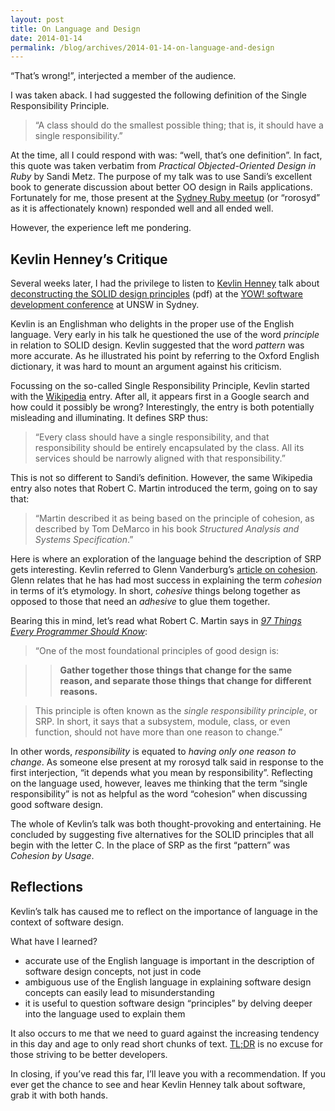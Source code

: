 ```yaml
---
layout: post
title: On Language and Design
date: 2014-01-14
permalink: /blog/archives/2014-01-14-on-language-and-design
---
```


“That’s wrong!”, interjected a member of the audience.

I was taken aback. I had suggested the following definition of the
Single Responsibility Principle.

> “A class should do the smallest possible thing; that is, it should
> have a single responsibility.”

At the time, all I could respond with was: “well, that’s one
definition”. In fact, this quote was taken verbatim from *Practical
Objected-Oriented Design in Ruby* by Sandi Metz. The purpose of my talk
was to use Sandi’s excellent book to generate discussion about better OO
design in Rails applications. Fortunately for me, those present at the
[Sydney Ruby meetup](http://ruby.org.au/meetups/syd.html) (or “rorosyd”
as it is affectionately known) responded well and all ended well.

However, the experience left me pondering.

## Kevlin Henney’s Critique

Several weeks later, I had the privilege to listen to [Kevlin
Henney](https://twitter.com/KevlinHenney) talk about [deconstructing the
SOLID design
principles](http://yowconference.com.au/slides/yow2013/Henney-SOLIDDeconstruction.pdf)
(pdf) at the [YOW! software development
conference](http://yowconference.com.au) at UNSW in Sydney.

Kevlin is an Englishman who delights in the proper use of the English
language. Very early in his talk he questioned the use of the word
*principle* in relation to SOLID design. Kevlin suggested that the word
*pattern* was more accurate. As he illustrated his point by referring to
the Oxford English dictionary, it was hard to mount an argument against
his criticism.

Focussing on the so-called Single Responsibility Principle, Kevlin
started with the
[Wikipedia](http://en.wikipedia.org/wiki/Single_responsibility_principle)
entry. After all, it appears first in a Google search and how could it
possibly be wrong? Interestingly, the entry is both potentially
misleading and illuminating. It defines SRP thus:

> “Every class should have a single responsibility, and that
> responsibility should be entirely encapsulated by the class. All its
> services should be narrowly aligned with that responsibility.”

This is not so different to Sandi’s definition. However, the same
Wikipedia entry also notes that Robert C. Martin introduced the term,
going on to say that:

> “Martin described it as being based on the principle of cohesion, as
> described by Tom DeMarco in his book *Structured Analysis and Systems
> Specification*.”

Here is where an exploration of the language behind the description of
SRP gets interesting. Kevlin referred to Glenn Vanderburg’s [article on
cohesion](http://www.vanderburg.org/blog/Software/Development/cohesion.rdoc).
Glenn relates that he has had most success in explaining the term
*cohesion* in terms of it’s etymology. In short, *cohesive* things
belong together as opposed to those that need an *adhesive* to glue them
together.

Bearing this in mind, let’s read what Robert C. Martin says in [*97
Things Every Programmer Should
Know*](http://shop.oreilly.com/product/9780596809492.do):

> “One of the most foundational principles of good design is:

>> **Gather together those things that change for the same reason, and
>> separate those things that change for different reasons.**

> This principle is often known as the *single responsibility principle*,
> or SRP. In short, it says that a subsystem, module, class, or even
> function, should not have more than one reason to change.”

In other words, *responsibility* is equated to *having only one reason
to change*. As someone else present at my rorosyd talk said in response
to the first interjection, “it depends what you mean by responsibility”.
Reflecting on the language used, however, leaves me thinking that the
term “single responsibility” is not as helpful as the word “cohesion”
when discussing good software design.

The whole of Kevlin’s talk was both thought-provoking and entertaining.
He concluded by suggesting five alternatives for the SOLID principles
that all begin with the letter C. In the place of SRP as the first
“pattern” was *Cohesion by Usage*.

## Reflections

Kevlin’s talk has caused me to reflect on the importance of language in
the context of software design.

What have I learned?

-   accurate use of the English language is important in the description
    of software design concepts, not just in code
-   ambiguous use of the English language in explaining software design
    concepts can easily lead to misunderstanding
-   it is useful to question software design “principles” by delving
    deeper into the language used to explain them

It also occurs to me that we need to guard against the increasing
tendency in this day and age to only read short chunks of text.
[TL;DR](http://www.urbandictionary.com/define.php?term=tl%3Bdr) is no
excuse for those striving to be better developers.

In closing, if you’ve read this far, I’ll leave you with a
recommendation. If you ever get the chance to see and hear Kevlin Henney
talk about software, grab it with both hands.
